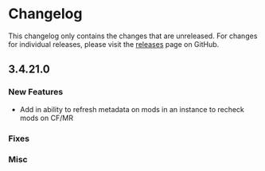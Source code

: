 # Changelog

This changelog only contains the changes that are unreleased. For changes for individual releases, please visit the
[releases](https://github.com/ATLauncher/ATLauncher/releases) page on GitHub.

## 3.4.21.0

### New Features
- Add in ability to refresh metadata on mods in an instance to recheck mods on CF/MR

### Fixes

### Misc
